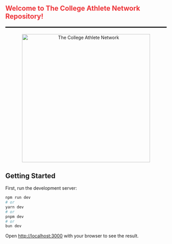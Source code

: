 <div>
<h2><span style="color:#ED3237;">Welcome to The College Athlete Network Repository!</span></h2>
<hr style="border: 1px solid black; margin: 20px 0;">
</div>

<div align="center">
<img src="https://clubsportsorganization.s3.us-east-1.amazonaws.com/misc/TheCollegeAthleteNetwork/TheCollegeAthleteNetwork-Color1200X1200.png" alt="The College Athlete Network" width="400" height="400"/>
</div>

## Getting Started

First, run the development server:

```bash
npm run dev
# or
yarn dev
# or
pnpm dev
# or
bun dev
```

Open [http://localhost:3000](http://localhost:3000) with your browser to see the result.
